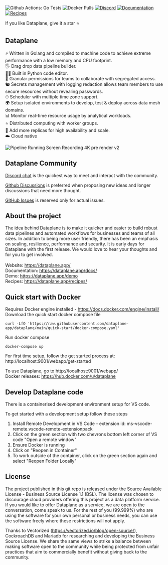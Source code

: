 ![Github Actions: Go Tests](https://github.com/dataplane-app/dataplane/actions/workflows/main-runtests.yml/badge.svg) 
![Docker Pulls](https://img.shields.io/docker/pulls/dataplane/dataplane-worker-python?label=Docker%20pulls)
[![Discord](https://img.shields.io/discord/1000429753205014528?label=Discord%20chat)](https://discord.gg/Ztu4ASNky8)
[![Documentation](https://img.shields.io/badge/documentation-orange)](https://learn.dataplane.app/create-a-data-pipeline)
[![Recipes](https://img.shields.io/badge/recipes-blue)](https://recipes.dataplane.app/)

If you like Dataplane, give it a star ⭐

## Dataplane
⚡️ Written in Golang and compiled to machine code to achieve extreme performance with a low memory and CPU footprint. <br />
🖐 Drag drop data pipeline builder. <br />
🧑‍💻 Built in Python code editor. <br />
👮 Granular permissions for teams to collaborate with segregated access. <br />
🐿 Secrets management with logging redaction allows team members to use secure resources without revealing passwords. <br />
⏱ Scheduler with multiple time zone support. <br />
🌍 Setup isolated environments to develop, test & deploy across data mesh domains. <br />
📊 Monitor real-time resource usage by analytical workloads. <br />
⭐️ Distributed computing with worker groups. <br />
🌳 Add more replicas for high availability and scale. <br />
☁️ Cloud native  <br />

![Pipeline Running Screen Recording 4K pre render v2](https://user-images.githubusercontent.com/63714857/166139437-3020ac63-7ae6-4265-a301-29e5448451eb.gif)

## Dataplane Community
[Discord chat](https://discord.gg/Ztu4ASNky8) is the quickest way to meet and interact with the community.

[Github Discussions](https://github.com/dataplane-app/dataplane/discussions) is preferred when proposing new ideas and longer discussions that need more thought.

[GitHub Issues](https://github.com/dataplane-app/dataplane/issues) is reserved only for actual issues. 


## About the project
The idea behind Dataplane is to make it quicker and easier to build robust data pipelines and automated workflows for businesses and teams of all sizes. In addition to being more user friendly, there has been an emphasis on scaling, resilience, performance and security. It is early days for Dataplane with the first release. We would love to hear your thoughts and for you to get involved.
<br /><br />
Website: https://dataplane.app/ <br />
Documentation: https://dataplane.app/docs/ <br />
Demo: https://dataplane.app/demo <br />
Recipes: https://dataplane.app/recipes/ <br />


## Quick start with Docker
Requires Docker engine installed - https://docs.docker.com/engine/install/ <br />
Download the quick start docker compose file
```shell
curl -LfO 'https://raw.githubusercontent.com/dataplane-app/dataplane/main/quick-start/docker-compose.yaml'
```
Run docker compose
```shell
docker-compose up
```
For first time setup, follow the get started process at: http://localhost:9001/webapp/get-started <br />

To use Dataplane, go to http://localhost:9001/webapp/ <br />
Docker releases: https://hub.docker.com/u/dataplane <br />


## Develop Dataplane code
There is a containerised development environment setup for VS code.

To get started with a development setup follow these steps
1. Install Remote Development in VS Code - extension id: ms-vscode-remote.vscode-remote-extensionpack
2. Click on the green section with two chevrons bottom left corner of VS code "Open a remote window"
3. Ensure Docker is running
4. Click on "Reopen in Container" 
5. To work outside of the container, click on the green section again and select "Reopen Folder Locally"


## License

The project published in this git repo is released under the Source Available License - Business Source License 1.1 (BSL). The license was chosen to discourage cloud providers offering this project as a data platform service. If you would like to offer Dataplane as a service, we are open to the conversation, come speak to us. For the rest of you (99.999%) who are using the software for your own personal or business needs, you can use the software freely where these restrictions will not apply. 

Thanks to Vectorized (https://vectorized.io/blog/open-source/), CockroachDB and Mariadb for researching and developing the Business Source License. We share the same views to strike a balance between making software open to the community while being protected from unfair practices that aim to commercially benefit without giving back to the community. 
